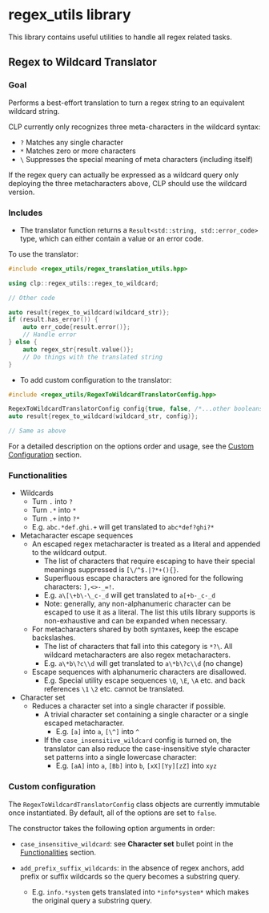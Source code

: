# regex_utils library

This library contains useful utilities to handle all regex related tasks.

## Regex to Wildcard Translator

### Goal

Performs a best-effort translation to turn a regex string to an equivalent wildcard string.

CLP currently only recognizes three meta-characters in the wildcard syntax:

* `?` Matches any single character
* `*` Matches zero or more characters
* `\` Suppresses the special meaning of meta characters (including itself)

If the regex query can actually be expressed as a wildcard query only deploying the three
metacharacters above, CLP should use the wildcard version.

### Includes

* The translator function returns a `Result<std::string, std::error_code>` type, which can either
contain a value or an error code.

To use the translator:

```cpp
#include <regex_utils/regex_translation_utils.hpp>

using clp::regex_utils::regex_to_wildcard;

// Other code

auto result{regex_to_wildcard(wildcard_str)};
if (result.has_error()) {
    auto err_code{result.error()};
    // Handle error
} else {
    auto regex_str{result.value()};
    // Do things with the translated string
}
```

* To add custom configuration to the translator:

```cpp
#include <regex_utils/RegexToWildcardTranslatorConfig.hpp>

RegexToWildcardTranslatorConfig config{true, false, /*...other booleans*/};
auto result{regex_to_wildcard(wildcard_str, config)};

// Same as above
```

For a detailed description on the options order and usage, see the
[Custom Configuration](#custom-configuration) section.

### Functionalities

* Wildcards
  * Turn `.` into `?`
  * Turn `.*` into `*`
  * Turn `.+` into `?*`
  * E.g. `abc.*def.ghi.+` will get translated to `abc*def?ghi?*`
* Metacharacter escape sequences
  * An escaped regex metacharacter is treated as a literal and appended to the wildcard output.
    * The list of characters that require escaping to have their special meanings suppressed is
      `[\/^$.|?*+(){}`.
    * Superfluous escape characters are ignored for the following characters: `],<>-_=!`.
    * E.g. `a\[\+b\-\_c-_d` will get translated to `a[+b-_c-_d`
    * Note: generally, any non-alphanumeric character can be escaped to use it as a literal. The
      list this utils library supports is non-exhaustive and can be expanded when necessary.
  * For metacharacters shared by both syntaxes, keep the escape backslashes.
    * The list of characters that fall into this category is `*?\`. All wildcard metacharacters are
      also regex metacharacters.
    * E.g. `a\*b\?c\\d` will get translated to `a\*b\?c\\d` (no change)
  * Escape sequences with alphanumeric characters are disallowed.
    * E.g. Special utility escape sequences `\Q`, `\E`, `\A` etc. and back references `\1` `\2` etc.
      cannot be translated.
* Character set
  * Reduces a character set into a single character if possible.
    * A trivial character set containing a single character or a single escaped metacharacter.
      * E.g. `[a]` into `a`, `[\^]` into `^`
    * If the `case_insensitive_wildcard` config is turned on, the translator can also reduce the
      case-insensitive style character set patterns into a single lowercase character:
      * E.g. `[aA]` into `a`, `[Bb]` into `b`, `[xX][Yy][zZ]` into `xyz`

### Custom configuration

The `RegexToWildcardTranslatorConfig` class objects are currently immutable once instantiated. By
default, all of the options are set to `false`.

The constructor takes the following option arguments in order:

* `case_insensitive_wildcard`: see **Character set** bullet point in the
  [Functionalities](#functionalities) section.

* `add_prefix_suffix_wildcards`: in the absence of regex anchors, add prefix or suffix wildcards so
  the query becomes a substring query.
  * E.g. `info.*system` gets translated into `*info*system*` which makes the original query a
    substring query.
